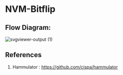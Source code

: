 # NVM-Bitflip
## Flow Diagram: 
![svgviewer-output (1)](https://github.com/user-attachments/assets/747e633e-f26b-4218-895a-d991dc051853)

## References
1. Hammulator : https://github.com/cispa/hammulator
